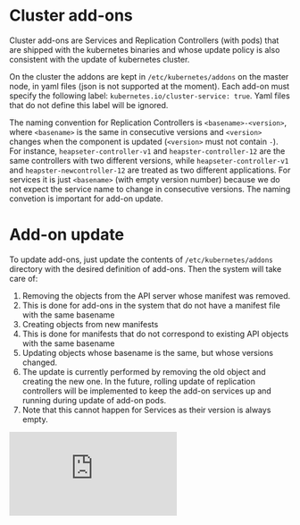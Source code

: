 # Cluster add-ons

Cluster add-ons are Services and Replication Controllers (with pods) that are
shipped with the kubernetes binaries and whose update policy is also consistent
with the update of kubernetes cluster.

On the cluster the addons are kept in ```/etc/kubernetes/addons``` on the master node, in yaml files
(json is not supported at the moment).
Each add-on must specify the following label: ````kubernetes.io/cluster-service: true````.
Yaml files that do not define this label will be ignored.

The naming convention for Replication Controllers is
```<basename>-<version>```, where ```<basename>``` is the same in consecutive
versions and ```<version>``` changes when the component is updated
(```<version>``` must not contain ```-```). For instance,
```heapseter-controller-v1``` and ```heapster-controller-12``` are the
same controllers with two different versions, while ```heapseter-controller-v1```
and ```heapster-newcontroller-12``` are treated as two different applications.
For services it is just ```<basename>``` (with empty version number)
because we do not expect the service
name to change in consecutive versions. The naming convetion is important for add-on update.

# Add-on update

To update add-ons, just update the contents of ```/etc/kubernetes/addons```
directory with the desired definition of add-ons. Then the system will take care
of:

1. Removing the objects from the API server whose manifest was removed.
  1. This is done for add-ons in the system that do not have a manifest file with the
     same basename
1. Creating objects from new manifests
  1. This is done for manifests that do not correspond to existing API objects
     with the same basename
1. Updating objects whose basename is the same, but whose versions changed.
  1. The update is currently performed by removing the old object and creating
     the new one. In the future, rolling update of replication controllers will
     be implemented to keep the add-on services up and running during update of add-on
     pods.
  1. Note that this cannot happen for Services as their version is always empty.




[![Analytics](https://kubernetes-site.appspot.com/UA-36037335-10/GitHub/cluster/addons/README.md?pixel)]()
